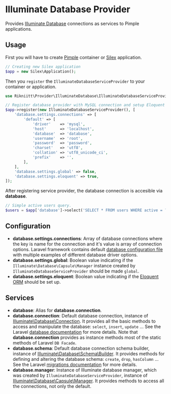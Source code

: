 Illuminate Database Provider
============================

Provides [Illuminate Database](https://github.com/illuminate/database/)
connections as services to Pimple applications.


Usage
-----

First you will have to create [Pimple](https://github.com/silexphp/Pimple) container
or [Silex](https://github.com/silexphp/Silex) application.

```php
// Creating new Silex application
$app = new Silex\Application();

```

Then you `register` the `IlluminateDatabaseServiceProvider` to your container or application.

```php
use Rikniitt\Provider\IlluminateDatabase\IlluminateDatabaseServiceProvider;

// Register database provider with MySQL connection and setup Eloquent ORM.
$app->register(new IlluminateDatabaseServiceProvider(), [
    'database.settings.connections' => [
        'default' => [
            'driver'    => 'mysql',
            'host'      => 'localhost',
            'database'  => 'database',
            'username'  => 'root',
            'password'  => 'password',
            'charset'   => 'utf8',
            'collation' => 'utf8_unicode_ci',
            'prefix'    => '',
        ],
    ],
    'database.settings.global' => false,
    'database.settings.eloquent' => true,
]);
```

After registering service provider, the database connection is accesible via **database**.

```php
// Simple active users query.
$users = $app['database']->select('SELECT * FROM users WHERE active = ?', [1]);
```


Configuration
-------------

 * **database.settings.connections**:
   Array of database connections where the key is name for the connection and it's value
   is array of connection options. Laravel framework contains default
   [database configuration file](https://github.com/laravel/laravel/blob/master/config/database.php)
   with multiple examples of different database driver options.
 * **database.settings.global**:
   Boolean value indicating if the `Illuminate\Database\Capsule\Manager` instance created by `IlluminateDatabaseServiceProvider`
   should be made `global`.
 * **database.settings.eloquent**:
   Boolean value indicating if the [Eloquent ORM](https://laravel.com/docs/5.2/eloquent) should be set up.


Services
--------

 * **database**:
   Alias for **database.connection**.
 * **database.connection**:
   Default database connection, instance of [Illuminate\Database\Connection](https://github.com/illuminate/database/blob/master/Connection.php).
   It provides all the basic methods to access and manipulate the database: `select`, `insert`, `update` ... See the Laravel
   [database documentation](https://laravel.com/docs/5.2/database) for more details. Note that **database.connection** provides as instance
   methods most of the static methods of Laravel `DB Facade`.
 * **database.schema**:
   Default database connection schema builder, instance of
   [Illuminate\Database\Schema\Builder](https://github.com/illuminate/database/blob/master/Schema/Builder.php).
   It provides methods for defining and altering the database schema: `create`, `drop`, `hasColumn` ... See the Laravel
   [migrations documentation](https://laravel.com/docs/5.2/migrations) for more details.
 * **database.manager**:
   Instance of Illuminate database manager, which was created by `IlluminateDatabaseServiceProvider`, instance of
   [Illuminate\Database\Capsule\Manager](https://github.com/illuminate/database/blob/master/Capsule/Manager.php).
   It provides methods to access all the connections, not only the default.
